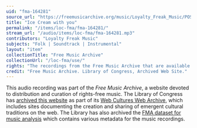 ```yaml
---
uid: "fma-164281"
source_url: "https://freemusicarchive.org/music/Loyalty_Freak_Music/POSITIVE_ATTITUDE_/Loyalty_Freak_Music_-_POSITIVE_ATTITUDE__-_05_Ice_Cream_with_you"
title: "Ice Cream with you"
permalink: "/items/loc-fma/fma-164281/"
stream_url: "/audio/items/loc-fma/fma-164281.mp3"
contributors: "Loyalty Freak Music"
subjects: "Folk | Soundtrack | Instrumental"
layout: "item"
collectionTitle: "Free Music Archive"
collectionUrl: "/loc-fma/use/"
rights: "The recordings from the Free Music Archive that are available on Citizen DJ have a CC0 1.0 Universal License (Public Domain Dedication) which means you can copy, modify, distribute and perform the work, even for commercial purposes, all without asking permission."
credit: "Free Music Archive. Library of Congress, Archived Web Site."
---
```


This audio recording was part of the _Free Music Archive_, a website devoted to distribution and curation of rights-free music. The Library of Congress has [archived this website](https://www.loc.gov/item/lcwaN0026492/) as part of its [Web Cultures Web Archive](https://www.loc.gov/collections/web-cultures-web-archive/about-this-collection/), which includes sites documenting the creation and sharing of emergent cultural traditions on the web. The Library has also archived the [FMA dataset for music analysis](https://catalog.loc.gov/vwebv/search?searchCode=LCCN&searchArg=2018655052&searchType=1&permalink=y) which contains various metadata for the music recordings.